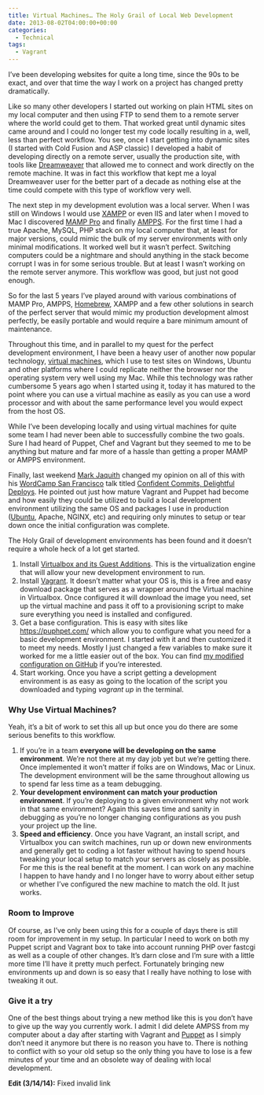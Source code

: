 ```yaml
---
title: Virtual Machines… The Holy Grail of Local Web Development
date: 2013-08-02T04:00:00+00:00
categories:
  - Technical
tags:
  - Vagrant
---
```


I’ve been developing websites for quite a long time, since the 90s to be exact, and over that time the way I work on a project has changed pretty dramatically.

Like so many other developers I started out working on plain HTML sites on my local computer and then using FTP to send them to a remote server where the world could get to them. That worked great until dynamic sites came around and I could no longer test my code locally resulting in a, well, less than perfect workflow. You see, once I start getting into dynamic sites (I started with Cold Fusion and ASP classic) I developed a habit of developing directly on a remote server, usually the production site, with tools like [Dreamweaver][1] that allowed me to connect and work directly on the remote machine. It was in fact this workflow that kept me a loyal Dreamweaver user for the better part of a decade as nothing else at the time could compete with this type of workflow very well.

The next step in my development evolution was a local server. When I was still on Windows I would use [XAMPP][2] or even IIS and later when I moved to Mac I discovered [MAMP Pro][3] and finally [AMPPS][4]. For the first time I had a true Apache, MySQL, PHP stack on my local computer that, at least for major versions, could mimic the bulk of my server environments with only minimal modifications. It worked well but it wasn’t perfect. Switching computers could be a nightmare and should anything in the stack become corrupt I was in for some serious trouble. But at least I wasn’t working on the remote server anymore. This workflow was good, but just not good enough.

So for the last 5 years I’ve played around with various combinations of MAMP Pro, AMPPS, [Homebrew][5], XAMPP and a few other solutions in search of the perfect server that would mimic my production development almost perfectly, be easily portable and would require a bare minimum amount of maintenance.

Throughout this time, and in parallel to my quest for the perfect development environment, I have been a heavy user of another now popular technology, [virtual machines][6], which I use to test sites on Windows, Ubuntu and other platforms where I could replicate neither the browser nor the operating system very well using my Mac. While this technology was rather cumbersome 5 years ago when I started using it, today it has matured to the point where you can use a virtual machine as easily as you can use a word processor and with about the same performance level you would expect from the host OS.

While I’ve been developing locally and using virtual machines for quite some team I had never been able to successfully combine the two goals. Sure I had heard of Puppet, Chef and Vagrant but they seemed to me to be anything but mature and far more of a hassle than getting a proper MAMP or AMPPS environment.

Finally, last weekend [Mark Jaquith][7] changed my opinion on all of this with his [WordCamp San Francisco][8] talk titled [Confident Commits, Delightful Deploys][9]. He pointed out just how mature Vagrant and Puppet had become and how easily they could be utilized to build a local development environment utilizing the same OS and packages I use in production ([Ubuntu][10], Apache, NGINX, etc) and requiring only minutes to setup or tear down once the initial configuration was complete.

The Holy Grail of development environments has been found and it doesn’t require a whole heck of a lot get started.

1. Install [Virtualbox and its Guest Additions](http://www.virtualbox.org "Virtualbox"). This is the virtualization engine that will allow your new development environment to run.
2. Install [Vagrant](http://www.vagrantup.com/ "Vagrant"). It doesn’t matter what your OS is, this is a free and easy download package that serves as a wrapper around the Virtual machine in Virtualbox. Once configured it will download the image you need, set up the virtual machine and pass it off to a provisioning script to make sure everything you need is installed and configured.
3. Get a base configuration. This is easy with sites like https://puphpet.com/ which allow you to configure what you need for a basic development environment. I started with it and then customized it to meet my needs. Mostly I just changed a few variables to make sure it worked for me a little easier out of the box. You can find [my modified configuration on GitHub](https://github.com/ChrisWiegman/primary-vagrant) if you’re interested.
4. Start working. Once you have a script getting a development environment is as easy as going to the location of the script you downloaded and typing _vagrant up_ in the terminal.

### Why Use Virtual Machines?

Yeah, it’s a bit of work to set this all up but once you do there are some serious benefits to this workflow.

1. If you’re in a team **everyone will be developing on the same environment**. We’re not there at my day job yet but we’re getting there. Once implemented it won’t matter if folks are on Windows, Mac or Linux. The development environment will be the same throughout allowing us to spend far less time as a team debugging.
2. **Your development environment can match your production environment**. If you’re deploying to a given environment why not work in that same environment? Again this saves time and sanity in debugging as you’re no longer changing configurations as you push your project up the line.
3. **Speed and efficiency**. Once you have Vagrant, an install script, and Virtualbox you can switch machines, run up or down new environments and generally get to coding a lot faster without having to spend hours tweaking your local setup to match your servers as closely as possible. For me this is the real benefit at the moment. I can work on any machine I happen to have handy and I no longer have to worry about either setup or whether I’ve configured the new machine to match the old. It just works.

### Room to Improve

Of course, as I’ve only been using this for a couple of days there is still room for improvement in my setup. In particular I need to work on both my Puppet script and Vagrant box to take into account running PHP over fastcgi as well as a couple of other changes. It’s darn close and I’m sure with a little more time I’ll have it pretty much perfect. Fortunately bringing new environments up and down is so easy that I really have nothing to lose with tweaking it out.

### Give it a try

One of the best things about trying a new method like this is you don’t have to give up the way you currently work. I admit I did delete AMPSS from my computer about a day after starting with Vagrant and [Puppet][11] as I simply don’t need it anymore but there is no reason you have to. There is nothing to conflict with so your old setup so the only thing you have to lose is a few minutes of your time and an obsolete way of dealing with local development.

**Edit (3/14/14):** Fixed invalid link

 [1]: http://www.adobe.com/products/dreamweaver.html "Adobe Dreamweaver"
 [2]: https://www.apachefriends.org
 [3]: http://www.mamp.info/en/mamp-pro/ "MAMP Pro"
 [4]: http://www.ampps.com/ "Softaculous AMPPS"
 [5]: http://brew.sh/ "Homebrew"
 [6]: http://en.wikipedia.org/wiki/Virtual_machine "Virtual Machines on Wikipedia"
 [7]: http://markjaquith.wordpress.com/ "Mark Jaquith on WordPress"
 [8]: http://sf.wordcamp.org "WordCamp San Francisco"
 [9]: http://wordpress.tv/2013/07/28/mark-jaquith-confident-commits-delightful-deploys-2/ "Watch Mark's WordCamp talk"
 [10]: http://www.ubuntu.com/ "Ubuntu"
 [11]: http://puppetlabs.com/ "Puppet Labs"
